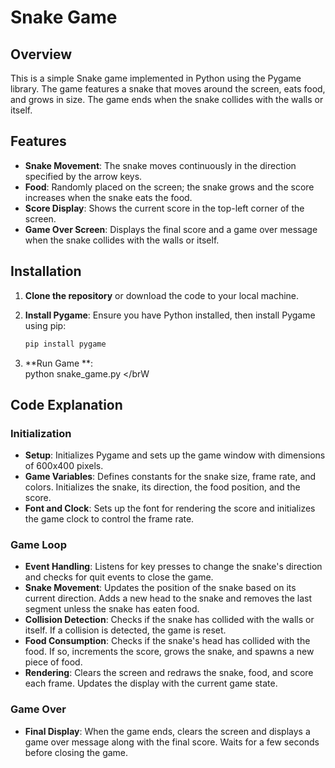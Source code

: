 # Snake Game

## Overview

This is a simple Snake game implemented in Python using the Pygame library. The game features a snake that moves around the screen, eats food, and grows in size. The game ends when the snake collides with the walls or itself.

## Features

- **Snake Movement**: The snake moves continuously in the direction specified by the arrow keys.
- **Food**: Randomly placed on the screen; the snake grows and the score increases when the snake eats the food.
- **Score Display**: Shows the current score in the top-left corner of the screen.
- **Game Over Screen**: Displays the final score and a game over message when the snake collides with the walls or itself.

## Installation

1. **Clone the repository** or download the code to your local machine.

2. **Install Pygame**:
   Ensure you have Python installed, then install Pygame using pip:
   ```bash
   pip install pygame

3. **Run Game **:
   <br>
    python snake_game.py
</brW



## Code Explanation

### Initialization
- **Setup**: Initializes Pygame and sets up the game window with dimensions of 600x400 pixels.
- **Game Variables**: Defines constants for the snake size, frame rate, and colors. Initializes the snake, its direction, the food position, and the score.
- **Font and Clock**: Sets up the font for rendering the score and initializes the game clock to control the frame rate.

### Game Loop
- **Event Handling**: Listens for key presses to change the snake's direction and checks for quit events to close the game.
- **Snake Movement**: Updates the position of the snake based on its current direction. Adds a new head to the snake and removes the last segment unless the snake has eaten food.
- **Collision Detection**: Checks if the snake has collided with the walls or itself. If a collision is detected, the game is reset.
- **Food Consumption**: Checks if the snake's head has collided with the food. If so, increments the score, grows the snake, and spawns a new piece of food.
- **Rendering**: Clears the screen and redraws the snake, food, and score each frame. Updates the display with the current game state.

### Game Over
- **Final Display**: When the game ends, clears the screen and displays a game over message along with the final score. Waits for a few seconds before closing the game.
